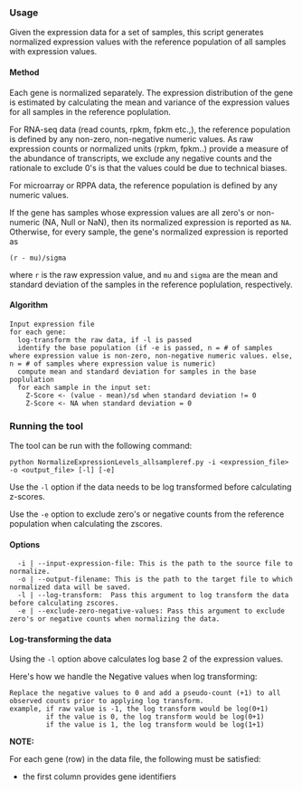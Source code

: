### Usage

Given the expression data for a set of samples, this script generates normalized expression values with the reference population of all samples with expression values.

#### Method
Each gene is normalized separately. The expression distribution of the gene is estimated by calculating the mean and variance of the expression values for all samples in the reference poplulation.

For RNA-seq data (read counts, rpkm, fpkm etc.,), the reference population is defined by any non-zero, non-negative numeric values. As raw expression counts or normalized units (rpkm, fpkm..) provide a measure of the abundance of transcripts, we exclude any negative counts and the rationale to exclude 0's is that the values could be due to technical biases.

For microarray or RPPA data, the reference population is defined by any numeric values. 

If the gene has samples whose expression values are all zero's or non-numeric (NA, Null or NaN), then its normalized expression is reported as `NA`. Otherwise, for every sample, the gene's normalized expression is reported as
```
(r - mu)/sigma
```
where `r` is the raw expression value, and `mu` and `sigma` are the mean and standard deviation of the samples in the reference poplulation, respectively.

#### Algorithm
```
Input expression file
for each gene:
  log-transform the raw data, if -l is passed
  identify the base population (if -e is passed, n = # of samples where expression value is non-zero, non-negative numeric values. else, n = # of samples where expression value is numeric)
  compute mean and standard deviation for samples in the base poplulation 
  for each sample in the input set:
    Z-Score <- (value - mean)/sd when standard deviation != 0
    Z-Score <- NA when standard deviation = 0
```

### Running the tool
The tool can be run with the following command:
```
python NormalizeExpressionLevels_allsampleref.py -i <expression_file> -o <output_file> [-l] [-e]
```
Use the `-l` option if the data needs to be log transformed before calculating z-scores.

Use the `-e` option to exclude zero's or negative counts from the reference population when calculating the zscores.

#### Options

```
  -i | --input-expression-file: This is the path to the source file to normalize.
  -o | --output-filename: This is the path to the target file to which normalized data will be saved.
  -l | --log-transform:  Pass this argument to log transform the data before calculating zscores.
  -e | --exclude-zero-negative-values: Pass this argument to exclude zero's or negative counts when normalizing the data.
```

#### Log-transforming the data
Using the `-l` option above calculates log base 2 of the expression values.

Here's how we handle the Negative values when log transforming:
```
Replace the negative values to 0 and add a pseudo-count (+1) to all observed counts prior to applying log transform.
example, if raw value is -1, the log transform would be log(0+1)
         if the value is 0, the log transform would be log(0+1)
         if the value is 1, the log transform would be log(1+1)
```

**NOTE:**

For each gene (row) in the data file, the following must be satisfied:
 - the first column provides gene identifiers
